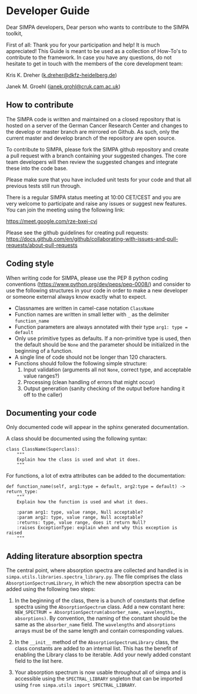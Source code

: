 # Developer Guide

Dear SIMPA developers,
Dear person who wants to contribute to the SIMPA toolkit,

First of all: Thank you for your participation and help! It is much appreciated!
This Guide is meant to be used as a collection of How-To's to contribute to the framework.
In case you have any questions, do not hesitate to get in touch with the members of the core development team:

Kris K. Dreher (k.dreher@dkfz-heidelberg.de)

Janek M. Groehl (janek.grohl@cruk.cam.ac.uk)

## How to contribute

The SIMPA code is written and maintained on a closed repository that is hosted on a server
of the German Cancer Research Center and changes to the develop or master branch are mirrored on Github.
As such, only the current master and develop branch of the repository are open source.

To contribute to SIMPA, please fork the SIMPA github repository and create a pull request with a branch containing your 
suggested changes. The core team developers will then review the suggested changes and integrate these into the code 
base.

Please make sure that you have included unit tests for your code and that all previous tests still run through.

There is a regular SIMPA status meeting at 10:00 CET/CEST and you are very welcome to participate and
raise any issues or suggest new features. You can join the meeting using the following link:

https://meet.google.com/rze-bxej-cvj

Please see the github guidelines for creating pull requests: https://docs.github.com/en/github/collaborating-with-issues-and-pull-requests/about-pull-requests

## Coding style

When writing code for SIMPA, please use the PEP 8 python coding conventions (https://www.python.org/dev/peps/pep-0008/) and consider to use the following structures in your code in order to make a new
developer or someone external always know exactly what to expect.

- Classnames are written in camel-case notation `ClassName`
- Function names are written in small letter with `_` as the delimiter `function_name`
- Function parameters are always annotated with their type `arg1: type = default`
- Only use primitive types as defaults. If a non-primitive type is used, then the default should be `None` and
 the parameter should be initialized in the beginning of a function.
- A single line of code should not be longer than 120 characters.
- Functions should follow the following simple structure:
  1. Input validation (arguments all not `None`, correct type, and acceptable value ranges?)
  2. Processing (clean handling of errors that might occur)
  3. Output generation (sanity checking of the output before handing it off to the caller)

## Documenting your code
Only documented code will appear in the sphinx generated documentation.

A class should be documented using the following syntax:


    class ClassName(Superclass):
        """
        Explain how the class is used and what it does.
        """

For functions, a lot of extra attributes can be added to the documentation:


    def function_name(self, arg1:type = default, arg2:type = default) -> return_type:
        """
        Explain how the function is used and what it does.
        
        :param arg1: type, value range, Null acceptable?
        :param arg2: type, value range, Null acceptable?
        :returns: type, value range, does it return Null?
        :raises ExceptionType: explain when and why this exception is raised
        """

## Adding literature absorption spectra

 The central point, where absorption spectra are collected and handled is in 
 `simpa.utils.libraries.spectra_library.py`. The file comprises the class `AbsorptionSpectrumLibrary`, in which the
 new absorption spectra can be added using the following two steps:
 
 1. In the beginning of the class, there is a bunch of constants that define spectra using the `AbsorptionSpectrum`
 class. Add a new constant here: `NEW_SPECTRUM = AbsorptionSpectrum(absorber_name, wavelengths, absorptions)`. By
 convention, the naming of the constant should be the same as the `absorber_name` field. The `wavelengths` and
 `absorptions` arrays must be of the same length and contain corresponding values.
 
 2. In the `__init__` method of the `AbsorptionSpectrumLibrary` class, the class constants are added to an internal
 list. This has the benefit of enabling the Library class to be iterable. Add your newly added constant field to 
 the list here.
 
 3. Your absorption spectrum is now usable throughout all of simpa and is accessible using the `SPECTRAL_LIBRARY`
 sngleton that can be imported using `from simpa.utils import SPECTRAL_LIBRARY`. 